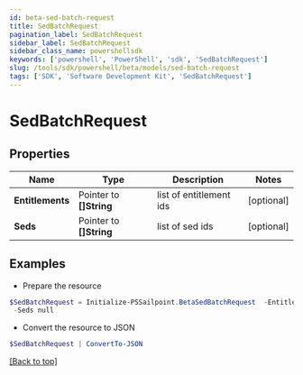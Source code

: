 ```yaml
---
id: beta-sed-batch-request
title: SedBatchRequest
pagination_label: SedBatchRequest
sidebar_label: SedBatchRequest
sidebar_class_name: powershellsdk
keywords: ['powershell', 'PowerShell', 'sdk', 'SedBatchRequest'] 
slug: /tools/sdk/powershell/beta/models/sed-batch-request
tags: ['SDK', 'Software Development Kit', 'SedBatchRequest']
---
```



# SedBatchRequest

## Properties

Name | Type | Description | Notes
------------ | ------------- | ------------- | -------------
**Entitlements** |  Pointer to **[]String** | list of entitlement ids | [optional] 
**Seds** |  Pointer to **[]String** | list of sed ids | [optional] 

## Examples

- Prepare the resource
```powershell
$SedBatchRequest = Initialize-PSSailpoint.BetaSedBatchRequest  -Entitlements null `
 -Seds null
```

- Convert the resource to JSON
```powershell
$SedBatchRequest | ConvertTo-JSON
```


[[Back to top]](#) 

